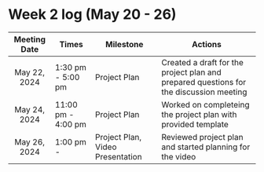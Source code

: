 # Week 2 log (May 20 - 26)

|  Meeting Date | Times | Milestone | Actions |
| :-------------: | ------------- |------------- |------------- |
| May 22, 2024 | 1:30 pm - 5:00 pm | Project Plan | Created a draft for the project plan and prepared questions for the discussion meeting 
| May 24, 2024 | 11:00 pm - 4:00 pm | Project Plan | Worked on completeing the project plan with provided template |
| May 26, 2024 | 1:00 pm - | Project Plan, Video Presentation| Reviewed project plan and started planning for the video|
